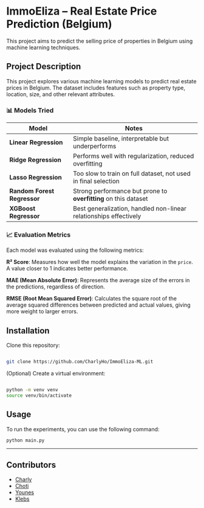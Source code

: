 # ImmoEliza – Real Estate Price Prediction (Belgium)

This project aims to predict the selling price of properties in Belgium using machine learning techniques.

## Project Description

This project explores various machine learning models to predict real estate prices in Belgium. The dataset includes features such as property type, location, size, and other relevant attributes.

### 📊 Models Tried

| Model                       | Notes                                                             |
| --------------------------- | ----------------------------------------------------------------- |
| **Linear Regression**       | Simple baseline, interpretable but underperforms                  |
| **Ridge Regression**        | Performs well with regularization, reduced overfitting            |
| **Lasso Regression**        | Too slow to train on full dataset, not used in final selection    |
| **Random Forest Regressor** | Strong performance but prone to **overfitting** on this dataset   |
| **XGBoost Regressor**       | Best generalization, handled non-linear relationships effectively |

### 📈 Evaluation Metrics

Each model was evaluated using the following metrics:

**R² Score**: Measures how well the model explains the variation in the `price`. A value closer to 1 indicates better performance.

**MAE (Mean Absolute Error)**: Represents the average size of the errors in the predictions, regardless of direction.

**RMSE (Root Mean Squared Error)**: Calculates the square root of the average squared differences between predicted and actual values, giving more weight to larger errors.

## Installation

Clone this repository:

```bash

git clone https://github.com/CharlyHo/ImmoEliza-ML.git

```

(Optional) Create a virtual environment:

```bash

python -m venv venv
source venv/bin/activate
```

## Usage

To run the experiments, you can use the following command:

```bash
python main.py
```

---

## Contributors

- [Charly](https://github.com/CharlyHo)
- [Choti](https://github.com/jgchoti)
- [Younes](https://github.com/Reigen-cs)
- [Klebs](https://github.com/lkseier)

<!--

- (Visuals)
- (Contributors)
- (Timeline)
- (Personal situation) -->
